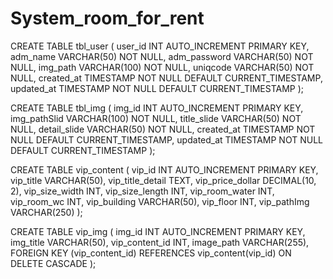 # System_room_for_rent


CREATE TABLE tbl_user (
    user_id INT AUTO_INCREMENT PRIMARY KEY,
    adm_name VARCHAR(50) NOT NULL,
    adm_password VARCHAR(50) NOT NULL,
    img_path VARCHAR(100) NOT NULL,
    uniqcode VARCHAR(50) NOT NULL,
    created_at TIMESTAMP NOT NULL DEFAULT CURRENT_TIMESTAMP,
    updated_at TIMESTAMP NOT NULL DEFAULT CURRENT_TIMESTAMP
);


CREATE TABLE tbl_img (
    img_id INT AUTO_INCREMENT PRIMARY KEY,
    img_pathSlid VARCHAR(100) NOT NULL,
    title_slide VARCHAR(50) NOT NULL,
    detail_slide VARCHAR(50) NOT NULL,
    created_at TIMESTAMP NOT NULL DEFAULT CURRENT_TIMESTAMP,
    updated_at TIMESTAMP NOT NULL DEFAULT CURRENT_TIMESTAMP
);


CREATE TABLE vip_content (
    vip_id INT AUTO_INCREMENT PRIMARY KEY,
    vip_title VARCHAR(50),
    vip_title_detail TEXT,
    vip_price_dollar DECIMAL(10, 2),
    vip_size_width INT,
    vip_size_length INT,
    vip_room_water INT,
    vip_room_wc INT,
    vip_building VARCHAR(50),
    vip_floor INT,
    vip_pathImg VARCHAR(250)
);


CREATE TABLE vip_img (
    img_id INT AUTO_INCREMENT PRIMARY KEY,
    img_title VARCHAR(50),
    vip_content_id INT,
    image_path VARCHAR(255),
    FOREIGN KEY (vip_content_id) REFERENCES vip_content(vip_id) ON DELETE CASCADE
);
